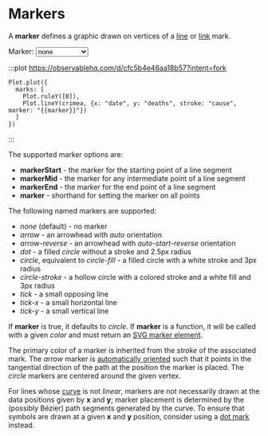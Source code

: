 <script setup>

import * as Plot from "@observablehq/plot";
import * as d3 from "d3";
import {ref} from "vue";
import crimea from "../data/crimea.ts";

const marker = ref("circle");

</script>

# Markers

A **marker** defines a graphic drawn on vertices of a [line](../marks/line.md) or [link](../marks/link.md) mark.

<p>
  <label class="label-input">
    Marker:
    <select v-model="marker">
      <option>none</option>
      <option>arrow</option>
      <option>arrow-reverse</option>
      <option>dot</option>
      <option>circle</option>
      <option>circle-stroke</option>
      <option>tick</option>
      <option>tick-x</option>
      <option>tick-y</option>
    </select>
  </label>
</p>

:::plot https://observablehq.com/d/cfc5b4e46aa18b57?intent=fork
```js-vue
Plot.plot({
  marks: [
    Plot.ruleY([0]),
    Plot.lineY(crimea, {x: "date", y: "deaths", stroke: "cause", marker: "{{marker}}"})
  ]
})
```
:::

The supported marker options are:

* **markerStart** - the marker for the starting point of a line segment
* **markerMid** - the marker for any intermediate point of a line segment
* **markerEnd** - the marker for the end point of a line segment
* **marker** - shorthand for setting the marker on all points

The following named markers are supported:

* *none* (default) - no marker
* *arrow* - an arrowhead with *auto* orientation
* *arrow-reverse* - an arrowhead with *auto-start-reverse* orientation
* *dot* - a filled *circle* without a stroke and 2.5px radius
* *circle*, equivalent to *circle-fill* - a filled circle with a white stroke and 3px radius
* *circle-stroke* - a hollow circle with a colored stroke and a white fill and 3px radius
* *tick* - a small opposing line
* *tick-x* - a small horizontal line
* *tick-y* - a small vertical line

If **marker** is true, it defaults to *circle*. If **marker** is a function, it will be called with a given *color* and must return an [SVG marker element](https://developer.mozilla.org/en-US/docs/Web/SVG/Element/marker).

The primary color of a marker is inherited from the *stroke* of the associated mark. The *arrow* marker is [automatically oriented](https://developer.mozilla.org/en-US/docs/Web/SVG/Attribute/orient) such that it points in the tangential direction of the path at the position the marker is placed. The *circle* markers are centered around the given vertex.

For lines whose [curve](./curves.md) is not *linear*, markers are not necessarily drawn at the data positions given by **x** and **y**; marker placement is determined by the (possibly Bézier) path segments generated by the curve. To ensure that symbols are drawn at a given **x** and **y** position, consider using a [dot mark](../marks/dot.md) instead.
